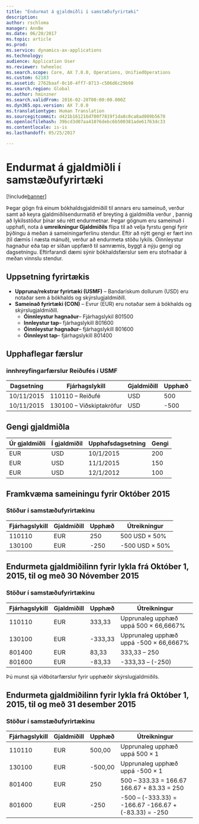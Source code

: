 ```yaml
---
title: "Endurmat á gjaldmiðli í samstæðufyrirtæki"
description: 
author: rschloma
manager: AnnBe
ms.date: 06/20/2017
ms.topic: article
ms.prod: 
ms.service: dynamics-ax-applications
ms.technology: 
audience: Application User
ms.reviewer: twheeloc
ms.search.scope: Core, AX 7.0.0, Operations, UnifiedOperations
ms.custom: 62183
ms.assetid: 2762baaf-0c10-4ff7-8713-c506d6c29b98
ms.search.region: Global
ms.author: hminzner
ms.search.validFrom: 2016-02-28T00:00:00.000Z
ms.dyn365.ops.version: AX 7.0.0
ms.translationtype: Human Translation
ms.sourcegitcommit: d421b161216d700f7819f1da8c0ca8ad089b5670
ms.openlocfilehash: 39bcd3d07aa41076debc6b500381ade61763dc33
ms.contentlocale: is-is
ms.lasthandoff: 05/25/2017

---
```


# <a name="currency-revaluation-in-a-consolidation-company"></a>Endurmat á gjaldmiðli í samstæðufyrirtæki

[!include[banner](../includes/banner.md)]




Þegar gögn frá einum bókhaldsgjaldmiðill til annars eru sameinuð, verður samt að keyra gjaldmiðilsendurmatið ef breyting á gjaldmiðla verður , þannig að lykilsstöður þínar séu rétt endurmetnar. Þegar gögnum eru sameinuð í upphafi, nota á **umreikningur Gjaldmiðils** flipa til að velja fyrstu gengi fyrir þýðingu á meðan á sameiningarferlinu stendur. Eftir að nýtt gengi er fært inn (til dæmis í næsta mánuð), verður að endurmeta stöðu lykils. Óinnleystur hagnaður eða tap er síðan uppfærð til samræmis, byggt á nýju gengi og dagsetningu. Eftirfarandi dæmi sýnir bókhaldsfærslur sem eru stofnaðar á meðan vinnslu stendur.

## <a name="company-setup"></a>Uppsetning fyrirtækis
-   **Uppruna/rekstrar fyrirtæki (USMF)** – Bandarískum dollurum (USD) eru notaðar sem á bókhalds og skýrslugjaldmiðill.
-   **Sameinað fyrirtæki (CON)** – Evrur (EUR) eru notaðar sem á bókhalds og skýrslugjaldmiðill.
    -   **Óinnleystur hagnaður**– Fjárhagslykil 801500
    -   **Innleystur tap**– fjárhagslykill 801600
    -   **Óinnleystur hagnaður**– fjárhagslykill 801600
    -   **Óinnleyst tap**– fjárhagslykill 801400

## <a name="original-transactions"></a>Upphaflegar færslur
### <a name="cash-receipt-transactions-in-usmf"></a>innhreyfingarfærslur Reiðufés í USMF

| Dagsetning       | Fjárhagslykill               | Gjaldmiðill | Upphæð |
|------------|------------------------------|----------|--------|
| 10/11/2015 | 110110 – Reiðufé                | USD      | 500    |
| 10/11/2015 | 130100 – Viðskiptakröfur | USD      | -500   |

## <a name="exchange-rates"></a>Gengi gjaldmiðla
| Úr gjaldmiðli | Í gjaldmiðil | Upphafsdagsetning | Gengi |
|---------------|-------------|------------|---------------|
| EUR           | USD         | 10/1/2015  | 200           |
| EUR           | USD         | 11/1/2015  | 150           |
| EUR           | USD         | 12/1/2012  | 100           |

## <a name="perform-the-consolidation-for-october-2015"></a>Framkvæma sameiningu fyrir Október 2015
### <a name="balances-in-the-consolidation-company"></a>Stöður í samstæðufyrirtækinu

| Fjárhagslykill | Gjaldmiðill | Upphæð | Útreikningur    |
|----------------|----------|--------|----------------|
| 110110         | EUR      | 250    | 500 USD × 50%  |
| 130100         | EUR      | -250   | -500 USD × 50% |

## <a name="perform-currency-revaluation-for-the-accounts-from-october-1-2015-through-november-30-2015"></a>Endurmeta gjaldmiðilinn fyrir lykla frá Október 1, 2015, til og með 30 Nóvember 2015
### <a name="balances-in-the-consolidation-company"></a>Stöður í samstæðufyrirtækinu

| Fjárhagslykill | Gjaldmiðill | Upphæð  | Útreikningur                        |
|----------------|----------|---------|------------------------------------|
| 110110         | EUR      | 333,33  | Upprunaleg upphæð uppá 500 × 66,6667%  |
| 130100         | EUR      | -333,33 | Upprunaleg upphæð uppá -500 × 66,6667% |
| 801400         | EUR      | 83,33   | 333,33 – 250                       |
| 801600         | EUR      | -83,33  | -333,33 – (-250)                   |

Þú munst sjá viðbótarfærslur fyrir upphæðir skýrslugjaldmiðils.

## <a name="perform-currency-revaluation-for-the-accounts-from-october-1-2015-through-december-31-2015"></a>Endurmeta gjaldmiðilinn fyrir lykla frá Október 1, 2015, til og með 31 desember 2015
### <a name="balances-in-the-consolidation-company"></a>Stöður í samstæðufyrirtækinu

| Fjárhagslykill | Gjaldmiðill | Upphæð  | Útreikningur                                          |
|----------------|----------|---------|------------------------------------------------------|
| 110110         | EUR      | 500,00  | Upprunaleg upphæð uppá 500 × 1                           |
| 130100         | EUR      | -500,00 | Upprunaleg upphæð uppá -500 × 1                          |
| 801400         | EUR      | 250     | 500 – 333.33 = 166.67 166.67 + 83.33 = 250           |
| 801600         | EUR      | -250    | -500 – (-333.33) = -166.67 -166.67 + (-83.33) = -250 |






